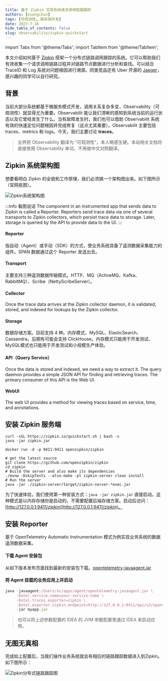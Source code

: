 ```yaml
---
title: 基于 Zipkin 实现系统请求调用链路跟踪
authors: [xiongchun]
tags: [可观测性, 服务端开发]
date: 2023-7-16
hide_table_of_contents: false
slug: observability/zipkin-quickstart
---
```


import Tabs from '@theme/Tabs';
import TabItem from '@theme/TabItem';

本文介绍如何基于 [Zipkin](https://github.com/openzipkin/zipkin) 搭架一个分布式链路调用跟踪的系统。它可以帮助我们有效收集一个请求调用链路过程并对链路节点数据进行分析和查找。可以结合 TraceID 和 Log 系统对问题根因进行溯源。同类竞品还有 Uber 开源的 [Jaeger](https://www.jaegertracing.io/)，感兴趣的同学可以自行研究。

<!--truncate-->

## 背景

当前大部分系统都基于微服务模式开发，调用关系复杂多变，Observability（可观测性）就显得尤为重要。Observabilit 能让我们清晰的感知到系统当前的运行状态以及它曾经发生了什么。当有故障发生时，我们也可以借助 Observabilit 系统有效的快速定位问题根因并完成修复（这点尤其重要）。Observabilit 主要包括 traces、metrics 和 logs。今天，我们主要讨论 **traces**。

> 业界把 Observability 翻译为 “可观测性”，本人略感生硬。本站相关文档将直接使用 Observability 单词，不再做中文对照翻译。

## Zipkin 系统架构图

想要看明白 Zipkin 的全貌和工作原理，我们必须搞一个架构图出来。如下图所示（官网抠图）。

![Zipkin系统架构图](/resources/doc/54-zipkin.png)

:::info 看图说话
The component in an instrumented app that sends data to Zipkin is called a Reporter. Reporters send trace data via one of several transports to Zipkin collectors, which persist trace data to storage. Later, storage is queried by the API to provide data to the UI.
:::

#### Reporter

指自动（Agent）或手动（SDK）的方式，使业务系统具备了遥测数据采集能力的组件。SPAN 数据通过这个 Reporter 发送出去。

#### Transport

主要支持三种遥测数据传输模式。HTTP、MQ（ActiveMQ、Kafka、RabbitMQ）、Scribe（NettyScribeServer）。

#### Collector

Once the trace data arrives at the Zipkin collector daemon, it is validated, stored, and indexed for lookups by the Zipkin collector.

#### Storage

数据存储方案。目前支持 4 种。内存模式、MySQL、ElasticSearch、Cassandra。后期有可能会支持 ClickHouse。内存模式只能用于开发测试、MySQL模式也只能用于开发测试和小规模生产体验。

#### API（Query Service）

Once the data is stored and indexed, we need a way to extract it. The query daemon provides a simple JSON API for finding and retrieving traces. The primary consumer of this API is the Web UI.

#### WebUI

The web UI provides a method for viewing traces based on service, time, and annotations.

## 安装 Zipkin 服务端

<Tabs>
<TabItem value="Java" label="Java">

```shell
curl -sSL https://zipkin.io/quickstart.sh | bash -s
java -jar zipkin.jar
```
</TabItem>

<TabItem value="Docker" label="Docker">

```shell
docker run -d -p 9411:9411 openzipkin/zipkin
```

</TabItem>

<TabItem value="Running from Source" label="Running from Source">

```shell
# get the latest source
git clone https://github.com/openzipkin/zipkin
cd zipkin
# Build the server and also make its dependencies
./mvnw -DskipTests --also-make -pl zipkin-server clean install
# Run the server
java -jar ./zipkin-server/target/zipkin-server-*exec.jar
```
</TabItem>
</Tabs>

为了快速体验，我们使用第一种安装方式：`java -jar zipkin.jar` 直接启动。这种模式是以内存存储你是启动的，不需要配置后端存储方案。启动后访问：[http://127.0.0.1:9411/zipkin](http://127.0.0.1:9411/zipkin)。

## 安装 Reporter

基于 OpenTelemetry Automatic Instrumentation 模式为例实现业务系统的数据遥测数据采集。

#### 下载 Agent 安装包

从如下版本发布页面找到最新的安装包下载。[opentelemetry-javaagent.jar
](https://github.com/open-telemetry/opentelemetry-java-instrumentation/releases)

#### 将 Agent 挂载的业务应用上并启动

```jsx
java -javaagent:/Users/xc/apps/agent/opentelemetry-javaagent.jar \
     -Dotel.service.name=your-service-name \
     -Dotel.traces.exporter=zipkin \
	 -Dotel.exporter.zipkin.endpoint=http://127.0.0.1:9411/api/v2/spans \
     -jar myapp.jar
```

> 也可以将上述参数配置的 IDEA 的 JVM 参数配置里通过 IDEA 来启动应用。

## 无图无真相

完成如上配置后，当我们操作业务系统就会有相应的链路跟踪数据进入到Zipkin。如下图所示：

![Zipkin分布式链路跟踪图](/resources/doc/55-zipkin.png)